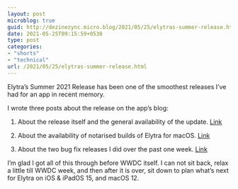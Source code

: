 ```yaml
---
layout: post
microblog: true
guid: http://dezinezync.micro.blog/2021/05/25/elytras-summer-release.html
date: 2021-05-25T09:15:59+0530
type: post
categories:
- "shorts"
- "technical"
url: /2021/05/25/elytras-summer-release.html
---
```

<p>Elytra’s Summer 2021 Release has been one of the smoothest releases I’ve had for an app in recent memory.</p>
<p>I wrote three posts about the release on the app’s blog:</p>
<ol>
<li>
<p>About the release itself and the general availability of the update. <a href="https://blog.elytra.app/2021/05/18/elytra-summer-2021-update/">Link</a></p>
</li>
<li>
<p>About the availability of notarised builds of Elytra for macOS. <a href="https://blog.elytra.app/2021/05/18/elytra-notarized-builds-now-available/">Link</a></p>
</li>
<li>
<p>About the two bug fix releases I did over the past one week. <a href="https://blog.elytra.app/2021/05/25/bug-fixes-available-for-the-summer-2021-release/">Link</a></p>
</li>
</ol>
<p>I’m glad I got all of this through before WWDC itself. I can not sit back, relax a little till WWDC week, and then after it is over, sit down to plan what’s next for Elytra on iOS &amp; iPadOS 15, and macOS 12.</p>
